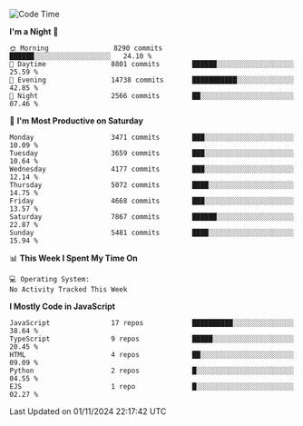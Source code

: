<!--START_SECTION:waka-->
![Code Time](http://img.shields.io/badge/Code%20Time-3%2C337%20hrs%2038%20mins-blue)

**I'm a Night 🦉** 

```text
🌞 Morning                8290 commits        ██████░░░░░░░░░░░░░░░░░░░   24.10 % 
🌆 Daytime                8801 commits        ██████░░░░░░░░░░░░░░░░░░░   25.59 % 
🌃 Evening                14738 commits       ███████████░░░░░░░░░░░░░░   42.85 % 
🌙 Night                  2566 commits        ██░░░░░░░░░░░░░░░░░░░░░░░   07.46 % 
```
📅 **I'm Most Productive on Saturday** 

```text
Monday                   3471 commits        ███░░░░░░░░░░░░░░░░░░░░░░   10.09 % 
Tuesday                  3659 commits        ███░░░░░░░░░░░░░░░░░░░░░░   10.64 % 
Wednesday                4177 commits        ███░░░░░░░░░░░░░░░░░░░░░░   12.14 % 
Thursday                 5072 commits        ████░░░░░░░░░░░░░░░░░░░░░   14.75 % 
Friday                   4668 commits        ███░░░░░░░░░░░░░░░░░░░░░░   13.57 % 
Saturday                 7867 commits        ██████░░░░░░░░░░░░░░░░░░░   22.87 % 
Sunday                   5481 commits        ████░░░░░░░░░░░░░░░░░░░░░   15.94 % 
```


📊 **This Week I Spent My Time On** 

```text
💻 Operating System: 
No Activity Tracked This Week
```

**I Mostly Code in JavaScript** 

```text
JavaScript               17 repos            ██████████░░░░░░░░░░░░░░░   38.64 % 
TypeScript               9 repos             █████░░░░░░░░░░░░░░░░░░░░   20.45 % 
HTML                     4 repos             ██░░░░░░░░░░░░░░░░░░░░░░░   09.09 % 
Python                   2 repos             █░░░░░░░░░░░░░░░░░░░░░░░░   04.55 % 
EJS                      1 repo              █░░░░░░░░░░░░░░░░░░░░░░░░   02.27 % 
```




 Last Updated on 01/11/2024 22:17:42 UTC
<!--END_SECTION:waka-->

<!--
**likaiqiang/likaiqiang** is a ✨ _special_ ✨ repository because its `README.md` (this file) appears on your GitHub profile.

Here are some ideas to get you started:

- 🔭 I’m currently working on ...
- 🌱 I’m currently learning ...
- 👯 I’m looking to collaborate on ...
- 🤔 I’m looking for help with ...
- 💬 Ask me about ...
- 📫 How to reach me: ...
- 😄 Pronouns: ...
- ⚡ Fun fact: ...
-->
